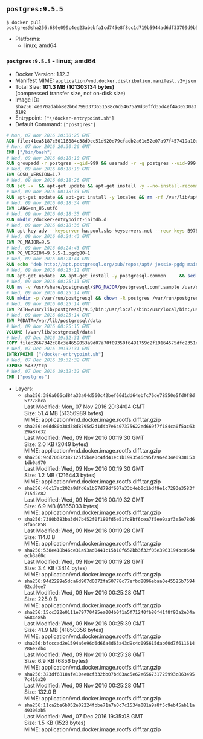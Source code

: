 ## `postgres:9.5.5`

```console
$ docker pull postgres@sha256:680e099c4ee23abebfa1cd745e8f8cc1d719b5944ad6df33709d9b5b566bd673
```

-	Platforms:
	-	linux; amd64

### `postgres:9.5.5` - linux; amd64

-	Docker Version: 1.12.3
-	Manifest MIME: `application/vnd.docker.distribution.manifest.v2+json`
-	Total Size: **101.3 MB (101303134 bytes)**  
	(compressed transfer size, not on-disk size)
-	Image ID: `sha256:4e0702dabb8e2b6d7993373651588c6d54675a9d30ffd35d4ef4a30530a35102`
-	Entrypoint: `["\/docker-entrypoint.sh"]`
-	Default Command: `["postgres"]`

```dockerfile
# Mon, 07 Nov 2016 20:30:25 GMT
ADD file:41ea5187c50116884c38d9ec51d920d79cfaeb2a61c52e07a97f457419a10a4f in / 
# Mon, 07 Nov 2016 20:30:26 GMT
CMD ["/bin/bash"]
# Wed, 09 Nov 2016 00:18:10 GMT
RUN groupadd -r postgres --gid=999 && useradd -r -g postgres --uid=999 postgres
# Wed, 09 Nov 2016 00:18:10 GMT
ENV GOSU_VERSION=1.7
# Wed, 09 Nov 2016 00:18:26 GMT
RUN set -x 	&& apt-get update && apt-get install -y --no-install-recommends ca-certificates wget && rm -rf /var/lib/apt/lists/* 	&& wget -O /usr/local/bin/gosu "https://github.com/tianon/gosu/releases/download/$GOSU_VERSION/gosu-$(dpkg --print-architecture)" 	&& wget -O /usr/local/bin/gosu.asc "https://github.com/tianon/gosu/releases/download/$GOSU_VERSION/gosu-$(dpkg --print-architecture).asc" 	&& export GNUPGHOME="$(mktemp -d)" 	&& gpg --keyserver ha.pool.sks-keyservers.net --recv-keys B42F6819007F00F88E364FD4036A9C25BF357DD4 	&& gpg --batch --verify /usr/local/bin/gosu.asc /usr/local/bin/gosu 	&& rm -r "$GNUPGHOME" /usr/local/bin/gosu.asc 	&& chmod +x /usr/local/bin/gosu 	&& gosu nobody true 	&& apt-get purge -y --auto-remove ca-certificates wget
# Wed, 09 Nov 2016 00:18:33 GMT
RUN apt-get update && apt-get install -y locales && rm -rf /var/lib/apt/lists/* 	&& localedef -i en_US -c -f UTF-8 -A /usr/share/locale/locale.alias en_US.UTF-8
# Wed, 09 Nov 2016 00:18:34 GMT
ENV LANG=en_US.utf8
# Wed, 09 Nov 2016 00:18:35 GMT
RUN mkdir /docker-entrypoint-initdb.d
# Wed, 09 Nov 2016 00:18:36 GMT
RUN apt-key adv --keyserver ha.pool.sks-keyservers.net --recv-keys B97B0AFCAA1A47F044F244A07FCC7D46ACCC4CF8
# Wed, 09 Nov 2016 00:24:43 GMT
ENV PG_MAJOR=9.5
# Wed, 09 Nov 2016 00:24:43 GMT
ENV PG_VERSION=9.5.5-1.pgdg80+1
# Wed, 09 Nov 2016 00:24:44 GMT
RUN echo 'deb http://apt.postgresql.org/pub/repos/apt/ jessie-pgdg main' $PG_MAJOR > /etc/apt/sources.list.d/pgdg.list
# Wed, 09 Nov 2016 00:25:12 GMT
RUN apt-get update 	&& apt-get install -y postgresql-common 	&& sed -ri 's/#(create_main_cluster) .*$/\1 = false/' /etc/postgresql-common/createcluster.conf 	&& apt-get install -y 		postgresql-$PG_MAJOR=$PG_VERSION 		postgresql-contrib-$PG_MAJOR=$PG_VERSION 	&& rm -rf /var/lib/apt/lists/*
# Wed, 09 Nov 2016 00:25:13 GMT
RUN mv -v /usr/share/postgresql/$PG_MAJOR/postgresql.conf.sample /usr/share/postgresql/ 	&& ln -sv ../postgresql.conf.sample /usr/share/postgresql/$PG_MAJOR/ 	&& sed -ri "s!^#?(listen_addresses)\s*=\s*\S+.*!\1 = '*'!" /usr/share/postgresql/postgresql.conf.sample
# Wed, 09 Nov 2016 00:25:14 GMT
RUN mkdir -p /var/run/postgresql && chown -R postgres /var/run/postgresql
# Wed, 09 Nov 2016 00:25:14 GMT
ENV PATH=/usr/lib/postgresql/9.5/bin:/usr/local/sbin:/usr/local/bin:/usr/sbin:/usr/bin:/sbin:/bin
# Wed, 09 Nov 2016 00:25:14 GMT
ENV PGDATA=/var/lib/postgresql/data
# Wed, 09 Nov 2016 00:25:15 GMT
VOLUME [/var/lib/postgresql/data]
# Wed, 07 Dec 2016 19:32:31 GMT
COPY file:2667342c88c3e4659053a9d07a70f09350f6491759c2f19164575dfc2351c7d0 in / 
# Wed, 07 Dec 2016 19:32:31 GMT
ENTRYPOINT ["/docker-entrypoint.sh"]
# Wed, 07 Dec 2016 19:32:32 GMT
EXPOSE 5432/tcp
# Wed, 07 Dec 2016 19:32:32 GMT
CMD ["postgres"]
```

-	Layers:
	-	`sha256:386a066cd84a33a04d560c42bef66d1dd64ebfc76de78550e5fd0f8d57778bca`  
		Last Modified: Mon, 07 Nov 2016 20:34:04 GMT  
		Size: 51.4 MB (51356989 bytes)  
		MIME: application/vnd.docker.image.rootfs.diff.tar.gzip
	-	`sha256:e6dd80b38d38d8795d2d1d4b7e6407375622ed669f7f184ca0f5ac6329a87e32`  
		Last Modified: Wed, 09 Nov 2016 00:19:30 GMT  
		Size: 2.0 KB (2049 bytes)  
		MIME: application/vnd.docker.image.rootfs.diff.tar.gzip
	-	`sha256:9cd70682382125f5b4e0c4fd41ec1b1993546c95fa96ed34e09381531db0a970`  
		Last Modified: Wed, 09 Nov 2016 00:19:30 GMT  
		Size: 1.2 MB (1216443 bytes)  
		MIME: application/vnd.docker.image.rootfs.diff.tar.gzip
	-	`sha256:40c17ac202a9dfd6a1b57d79df607a33b4eb0c1bdf9e1c7293e3583f715d2e82`  
		Last Modified: Wed, 09 Nov 2016 00:19:32 GMT  
		Size: 6.9 MB (6865033 bytes)  
		MIME: application/vnd.docker.image.rootfs.diff.tar.gzip
	-	`sha256:7380b383ba3d47b452f0f180fd5e51fc8bf6cea7f5ee9aaf3e5e78d68fa6c858`  
		Last Modified: Wed, 09 Nov 2016 00:19:28 GMT  
		Size: 114.0 B  
		MIME: application/vnd.docker.image.rootfs.diff.tar.gzip
	-	`sha256:538e418b46ce31a93ad0441c15b18f652bb3f32f05e3963194bc06d4ecb3a60c`  
		Last Modified: Wed, 09 Nov 2016 00:19:28 GMT  
		Size: 3.4 KB (3414 bytes)  
		MIME: application/vnd.docker.image.rootfs.diff.tar.gzip
	-	`sha256:94d2299e5dca6d907d0072fa50778c77efbd8896ebaa0e45525b769402cd0ee7`  
		Last Modified: Wed, 09 Nov 2016 00:25:28 GMT  
		Size: 225.0 B  
		MIME: application/vnd.docker.image.rootfs.diff.tar.gzip
	-	`sha256:15cc322e0111e79770485ea004b0f1a5f71240fb80f41f8f93a2e34a5684e85b`  
		Last Modified: Wed, 09 Nov 2016 00:25:39 GMT  
		Size: 41.9 MB (41850356 bytes)  
		MIME: application/vnd.docker.image.rootfs.diff.tar.gzip
	-	`sha256:bfcccad2e1594a6e96d6d66a4d63a43d9c4c095615dab60d7f611614286e2db4`  
		Last Modified: Wed, 09 Nov 2016 00:25:28 GMT  
		Size: 6.9 KB (6856 bytes)  
		MIME: application/vnd.docker.image.rootfs.diff.tar.gzip
	-	`sha256:323df6818afe10ee0cf332bb07bd03ac5e62e656731725993c8634957c416a20`  
		Last Modified: Wed, 09 Nov 2016 00:25:28 GMT  
		Size: 132.0 B  
		MIME: application/vnd.docker.image.rootfs.diff.tar.gzip
	-	`sha256:11ca2be6b052e02224fbbe71a7a0c7c1534a081a9a8f5c9eb45ab11a49306ab5`  
		Last Modified: Wed, 07 Dec 2016 19:35:08 GMT  
		Size: 1.5 KB (1523 bytes)  
		MIME: application/vnd.docker.image.rootfs.diff.tar.gzip
